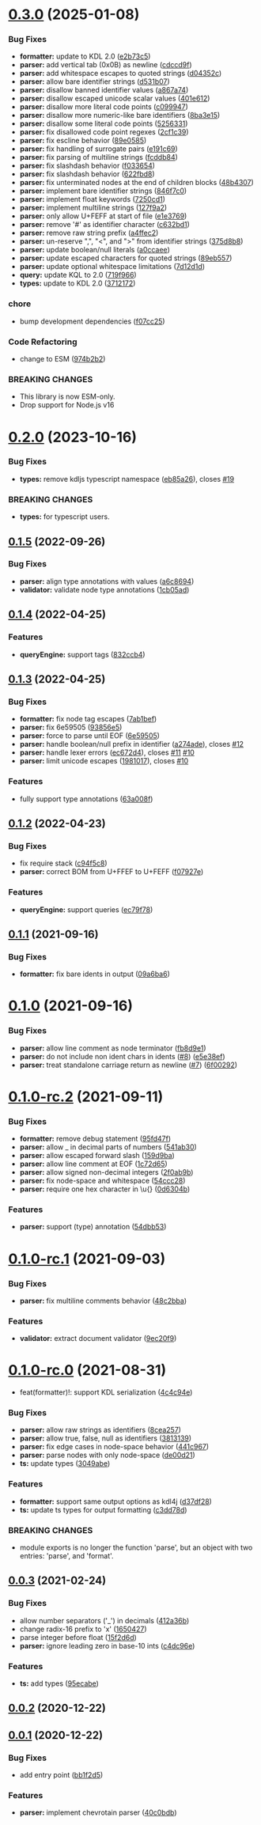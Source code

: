# [0.3.0](https://github.com/kdl-org/kdljs/compare/v0.2.0...v0.3.0) (2025-01-08)


### Bug Fixes

* **formatter:** update to KDL 2.0 ([e2b73c5](https://github.com/kdl-org/kdljs/commit/e2b73c5d733b3aa5acb6be64d7145d45cdd10af0))
* **parser:** add vertical tab (0x0B) as newline ([cdccd9f](https://github.com/kdl-org/kdljs/commit/cdccd9faf18e8f9d2c98d926c3b597338ef2f91b))
* **parser:** add whitespace escapes to quoted strings ([d04352c](https://github.com/kdl-org/kdljs/commit/d04352c67586fb8122c56969c368923e35d1488c))
* **parser:** allow bare identifier strings ([d531b07](https://github.com/kdl-org/kdljs/commit/d531b07eb52f8a7d9f4f9ae738be260ccd54c1c8))
* **parser:** disallow banned identifier values ([a867a74](https://github.com/kdl-org/kdljs/commit/a867a746256343ccdbfbfe781f736d2a090a6581))
* **parser:** disallow escaped unicode scalar values ([401e612](https://github.com/kdl-org/kdljs/commit/401e612c87c841e1667a08ee181fd52def145b00))
* **parser:** disallow more literal code points ([c099947](https://github.com/kdl-org/kdljs/commit/c099947a9dee329aa5c465c9fb0b66a43adc9573))
* **parser:** disallow more numeric-like bare identifiers ([8ba3e15](https://github.com/kdl-org/kdljs/commit/8ba3e1542cca8ee78fef5cac92a9d6bf1d7bcdd8))
* **parser:** disallow some literal code points ([5256331](https://github.com/kdl-org/kdljs/commit/5256331883371a4ba4d973cfd2dc1e8d8debe385))
* **parser:** fix disallowed code point regexes ([2cf1c39](https://github.com/kdl-org/kdljs/commit/2cf1c3939b8358625885cca6fbb702abbcea2c98))
* **parser:** fix escline behavior ([89e0585](https://github.com/kdl-org/kdljs/commit/89e0585f6842f13e5dbd9a23580ee9fefea91b59))
* **parser:** fix handling of surrogate pairs ([e191c69](https://github.com/kdl-org/kdljs/commit/e191c695a5097bdbe17db6224fb092b1dcdd1910))
* **parser:** fix parsing of multiline strings ([fcddb84](https://github.com/kdl-org/kdljs/commit/fcddb8461002002c927782f26ae4dd96ed3efe30))
* **parser:** fix slashdash behavior ([f033654](https://github.com/kdl-org/kdljs/commit/f0336548f3879bb3203d3e547a9e92af771faa45))
* **parser:** fix slashdash behavior ([622fbd8](https://github.com/kdl-org/kdljs/commit/622fbd8802b3fb628a7d47aa3efc2be2c0ffc0be))
* **parser:** fix unterminated nodes at the end of children blocks ([48b4307](https://github.com/kdl-org/kdljs/commit/48b430789ccdddff0b3eb425d6950e7de11d7eec))
* **parser:** implement bare identifier strings ([846f7c0](https://github.com/kdl-org/kdljs/commit/846f7c0cfea8c2bc82d22ed59b314dbc1d6137d0))
* **parser:** implement float keywords ([7250cd1](https://github.com/kdl-org/kdljs/commit/7250cd130823d171bc5788f0cd63e81cec4486e7))
* **parser:** implement multiline strings ([127f9a2](https://github.com/kdl-org/kdljs/commit/127f9a20a48ec6de927c450aae857225a1688f37))
* **parser:** only allow U+FEFF at start of file ([e1e3769](https://github.com/kdl-org/kdljs/commit/e1e37691961757e9b8553388eb663c73d9e1d83f))
* **parser:** remove '#' as identifier character ([c632bd1](https://github.com/kdl-org/kdljs/commit/c632bd15ede0d7578f0081c7d0d2513a3ad71eb2))
* **parser:** remove raw string prefix ([a4ffec2](https://github.com/kdl-org/kdljs/commit/a4ffec2c8528e42198f427f58d3a8091e2b54ab1))
* **parser:** un-reserve ",", "<", and ">" from identifier strings ([375d8b8](https://github.com/kdl-org/kdljs/commit/375d8b834ca9fff31df47d17f78ce54a36679f5e))
* **parser:** update boolean/null literals ([a0ccaee](https://github.com/kdl-org/kdljs/commit/a0ccaee98f77fb93a156bed3901077421ccab587))
* **parser:** update escaped characters for quoted strings ([89eb557](https://github.com/kdl-org/kdljs/commit/89eb5576e328a3ee1bdcee6793464fd734f0c975))
* **parser:** update optional whitespace limitations ([7d12d1d](https://github.com/kdl-org/kdljs/commit/7d12d1d07528fa3f85997729337d39053f4a5d0c))
* **query:** update KQL to 2.0 ([719f966](https://github.com/kdl-org/kdljs/commit/719f96682ace97a3b3570daaa690e5611cc78029))
* **types:** update to KDL 2.0 ([3712172](https://github.com/kdl-org/kdljs/commit/3712172731a87dd4646afd6e1f0c99eeb30d13cf))


### chore

* bump development dependencies ([f07cc25](https://github.com/kdl-org/kdljs/commit/f07cc25bd35218bdd7194b0be6e19f5a07c4815d))


### Code Refactoring

* change to ESM ([974b2b2](https://github.com/kdl-org/kdljs/commit/974b2b25a7c22ebdd3647c923c596a6e039274f1))


### BREAKING CHANGES

* This library is now ESM-only.
* Drop support for Node.js v16



# [0.2.0](https://github.com/kdl-org/kdljs/compare/v0.1.5...v0.2.0) (2023-10-16)


### Bug Fixes

* **types:** remove kdljs typescript namespace ([eb85a26](https://github.com/kdl-org/kdljs/commit/eb85a2632c421a40f1c25dd27017f6beac708f24)), closes [#19](https://github.com/kdl-org/kdljs/issues/19)


### BREAKING CHANGES

* **types:** for typescript users.



## [0.1.5](https://github.com/kdl-org/kdljs/compare/v0.1.4...v0.1.5) (2022-09-26)


### Bug Fixes

* **parser:** align type annotations with values ([a6c8694](https://github.com/kdl-org/kdljs/commit/a6c8694950e30dbff1bc14496f2803546693a47e))
* **validator:** validate node type annotations ([1cb05ad](https://github.com/kdl-org/kdljs/commit/1cb05ad2920e0165d99ce35bb697dc75d286cd07))



## [0.1.4](https://github.com/kdl-org/kdljs/compare/v0.1.3...v0.1.4) (2022-04-25)


### Features

* **queryEngine:** support tags ([832ccb4](https://github.com/kdl-org/kdljs/commit/832ccb4556e65c1b16598ef25aaad09aeb05a081))



## [0.1.3](https://github.com/kdl-org/kdljs/compare/v0.1.2...v0.1.3) (2022-04-25)


### Bug Fixes

* **formatter:** fix node tag escapes ([7ab1bef](https://github.com/kdl-org/kdljs/commit/7ab1bef99bee4a46ffaafa20520d0bf1eab5d416))
* **parser:** fix 6e59505 ([93856e5](https://github.com/kdl-org/kdljs/commit/93856e5a492026607f982ed915ba0c0729bb9f44))
* **parser:** force to parse until EOF ([6e59505](https://github.com/kdl-org/kdljs/commit/6e595058455964ed05b7461be1f05713c6e352c7))
* **parser:** handle boolean/null prefix in identifier ([a274ade](https://github.com/kdl-org/kdljs/commit/a274ade96700ab42571b9c6532b0aba86c89a1cc)), closes [#12](https://github.com/kdl-org/kdljs/issues/12)
* **parser:** handle lexer errors ([ec672d4](https://github.com/kdl-org/kdljs/commit/ec672d49f4cde017339bf5bffc2205f675aff05c)), closes [#11](https://github.com/kdl-org/kdljs/issues/11) [#10](https://github.com/kdl-org/kdljs/issues/10)
* **parser:** limit unicode escapes ([1981017](https://github.com/kdl-org/kdljs/commit/19810172052fe17535a4d23f300d461e7a054797)), closes [#10](https://github.com/kdl-org/kdljs/issues/10)


### Features

* fully support type annotations ([63a008f](https://github.com/kdl-org/kdljs/commit/63a008f06b3890fe473448e987de0037ccde8f18))



## [0.1.2](https://github.com/kdl-org/kdljs/compare/v0.1.1...v0.1.2) (2022-04-23)


### Bug Fixes

* fix require stack ([c94f5c8](https://github.com/kdl-org/kdljs/commit/c94f5c8b648f8e2971d1c54b532abb9c32bef0a5))
* **parser:** correct BOM from U+FFEF to U+FEFF ([f07927e](https://github.com/kdl-org/kdljs/commit/f07927ee5b969ed02b02e76fc3c732400be2b2aa))


### Features

* **queryEngine:** support queries ([ec79f78](https://github.com/kdl-org/kdljs/commit/ec79f789211df5d25e87b15671c390baae6e928a))



## [0.1.1](https://github.com/kdl-org/kdljs/compare/v0.1.0...v0.1.1) (2021-09-16)


### Bug Fixes

* **formatter:** fix bare idents in output ([09a6ba6](https://github.com/kdl-org/kdljs/commit/09a6ba6a3019b0a3ae77771c40eba363ffa6d9db))



# [0.1.0](https://github.com/kdl-org/kdljs/compare/v0.1.0-rc.2...v0.1.0) (2021-09-16)


### Bug Fixes

* **parser:** allow line comment as node terminator ([fb8d9e1](https://github.com/kdl-org/kdljs/commit/fb8d9e199da5ed04da86f9e75ae5a058909aa75d))
* **parser:** do not include non ident chars in idents ([#8](https://github.com/kdl-org/kdljs/issues/8)) ([e5e38ef](https://github.com/kdl-org/kdljs/commit/e5e38ef3ca0ecde7be007cae6bbe39f623fa0adf))
* **parser:** treat standalone carriage return as newline ([#7](https://github.com/kdl-org/kdljs/issues/7)) ([6f00292](https://github.com/kdl-org/kdljs/commit/6f00292fe30a55411372efb0aea05d9512296576))



# [0.1.0-rc.2](https://github.com/kdl-org/kdljs/compare/v0.1.0-rc.1...v0.1.0-rc.2) (2021-09-11)


### Bug Fixes

* **formatter:** remove debug statement ([95fd47f](https://github.com/kdl-org/kdljs/commit/95fd47fe8d3312e5ff415ba525b45a8056b9eb23))
* **parser:** allow _ in decimal parts of numbers ([541ab30](https://github.com/kdl-org/kdljs/commit/541ab303d43dd949447009857e8b29f9022ff1fe))
* **parser:** allow escaped forward slash ([159d9ba](https://github.com/kdl-org/kdljs/commit/159d9ba09df44e11927a6c7a51a6a5a5e2b10972))
* **parser:** allow line comment at EOF ([1c72d65](https://github.com/kdl-org/kdljs/commit/1c72d65cb7e2647475fe0fbd95b8543922ebdd98))
* **parser:** allow signed non-decimal integers ([2f0ab9b](https://github.com/kdl-org/kdljs/commit/2f0ab9beb8998df9ff97b58a040c6b8f9357b248))
* **parser:** fix node-space and whitespace ([54ccc28](https://github.com/kdl-org/kdljs/commit/54ccc28e09ef0d9fdfc757062581691f0a479925))
* **parser:** require one hex character in \u{} ([0d6304b](https://github.com/kdl-org/kdljs/commit/0d6304ba2bfe078d47bafa615bfa992249d1a4b1))


### Features

* **parser:** support (type) annotation ([54dbb53](https://github.com/kdl-org/kdljs/commit/54dbb537caa6c9517dfa298f12e29defec65f832))



# [0.1.0-rc.1](https://github.com/kdl-org/kdljs/compare/v0.1.0-rc.0...v0.1.0-rc.1) (2021-09-03)


### Bug Fixes

* **parser:** fix multiline comments behavior ([48c2bba](https://github.com/kdl-org/kdljs/commit/48c2bbaf0d18b2ff7c2bacf141b482ca4deba056))


### Features

* **validator:** extract document validator ([9ec20f9](https://github.com/kdl-org/kdljs/commit/9ec20f9c4b19cac7e1a5672c43e2a959dff2bdaa))



# [0.1.0-rc.0](https://github.com/kdl-org/kdljs/compare/v0.0.3...v0.1.0-rc.0) (2021-08-31)


* feat(formatter)!: support KDL serialization ([4c4c94e](https://github.com/kdl-org/kdljs/commit/4c4c94edb14c2867f539288033f0edca97a15410))


### Bug Fixes

* **parser:** allow raw strings as identifiers ([8cea257](https://github.com/kdl-org/kdljs/commit/8cea257261caaf9313303b2f2b1bf0e166ece08b))
* **parser:** allow true, false, null as identifiers ([3813139](https://github.com/kdl-org/kdljs/commit/38131394c046d298cd4e9e8bbead76bb8242b616))
* **parser:** fix edge cases in node-space behavior ([441c967](https://github.com/kdl-org/kdljs/commit/441c9674ddf4acce7d5378d07ec1e0022e2c5805))
* **parser:** parse nodes with only node-space ([de00d21](https://github.com/kdl-org/kdljs/commit/de00d215cc04fe43ec98c0492b8a1e89da847e77))
* **ts:** update types ([3049abe](https://github.com/kdl-org/kdljs/commit/3049abe46343cea4f2c091ef9426573d75771668))


### Features

* **formatter:** support same output options as kdl4j ([d37df28](https://github.com/kdl-org/kdljs/commit/d37df287cf99a9628e37a14f8e6c35cb7cac5632))
* **ts:** update ts types for output formatting ([c3dd78d](https://github.com/kdl-org/kdljs/commit/c3dd78db40dce7aa60a06c07e8e2b131fdba932b))


### BREAKING CHANGES

* module exports is no longer the
function 'parse', but an object with two entries:
'parse', and 'format'.



## [0.0.3](https://github.com/kdl-org/kdljs/compare/v0.0.2...v0.0.3) (2021-02-24)


### Bug Fixes

* allow number separators ('_') in decimals ([412a36b](https://github.com/kdl-org/kdljs/commit/412a36b987c24f7a940487c646a886f822954f9e))
* change radix-16 prefix to 'x' ([1650427](https://github.com/kdl-org/kdljs/commit/16504270ab509c03c46416b1cc64cb478bae40e7))
* parse integer before float ([15f2d6d](https://github.com/kdl-org/kdljs/commit/15f2d6dd98e5c3fd52b3056ee253c09d097122fb))
* **parser:** ignore leading zero in base-10 ints ([c4dc96e](https://github.com/kdl-org/kdljs/commit/c4dc96e7f6de68d33851ec340afb34af8f8e2b1f))


### Features

* **ts:** add types ([95ecabe](https://github.com/kdl-org/kdljs/commit/95ecabeab994f68a65fe6e4bce9c8378d7fce7ad))



## [0.0.2](https://github.com/kdl-org/kdljs/compare/v0.0.1...v0.0.2) (2020-12-22)



## [0.0.1](https://github.com/kdl-org/kdljs/compare/40c0bdb55d07c8decfd6e873bee7262e25bc28f0...v0.0.1) (2020-12-22)


### Bug Fixes

* add entry point ([bb1f2d5](https://github.com/kdl-org/kdljs/commit/bb1f2d5a095e6f59d1f9de4c61d04ff6e1dfe060))


### Features

* **parser:** implement chevrotain parser ([40c0bdb](https://github.com/kdl-org/kdljs/commit/40c0bdb55d07c8decfd6e873bee7262e25bc28f0))



